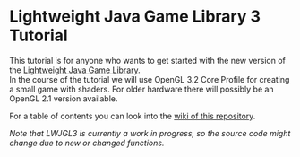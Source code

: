# Lightweight Java Game Library 3 Tutorial
This tutorial is for anyone who wants to get started with the new version of the
[Lightweight Java Game Library](http://www.lwjgl.org/).  
In the course of the tutorial we will use OpenGL 3.2 Core Profile for creating a
small game with shaders. For older hardware there will possibly be an OpenGL 2.1
version available.

For a table of contents you can look into the
[wiki of this repository](https://github.com/SilverTiger/lwjgl3-tutorial/wiki).

_Note that LWJGL3 is currently a work in progress, so the source code might
change due to new or changed functions._
